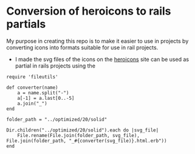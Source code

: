 # Conversion of heroicons to rails partials

My purpose in creating this repo is to make it easier to use in projects by converting icons into formats suitable for use in rail projects.


- I made the svg files of the icons on the [heroicons](https://heroicons.com/) site can be used as partial in rails projects using the
```
require 'fileutils'

def converter(name)
    a = name.split("-")
    a[-1] = a.last[0..-5]
    a.join("_")
end 

folder_path = "../optimized/20/solid"

Dir.children("../optimized/20/solid").each do |svg_file|
    File.rename(File.join(folder_path, svg_file), File.join(folder_path, "_#{converter(svg_file)}.html.erb"))
end
```

